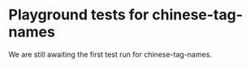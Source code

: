 # Playground tests for chinese-tag-names
We are still awaiting the first test run for chinese-tag-names.
